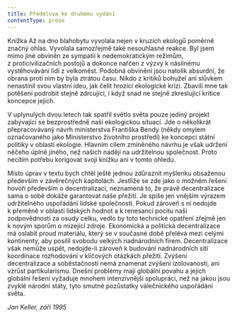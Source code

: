 ```yaml
---
title: Předmluva ke druhému vydání
contentType: prose
---
```


<section>

Knížka Až na dno blahobytu vyvolala nejen v kruzích ekologů poměrně značný ohlas. Vyvolala samozřejmě také nesouhlasné reakce. Byl jsem mimo jiné obviněn ze sympatií k nedemokratickým režimům, z proticivilizačních postojů a dokonce nařčen z výzvy k násilnému vystěhovávání lidí z velkoměst. Podobná obvinění jsou natolik absurdní, že obrana proti nim by byla ztrátou času. Nikdo z kritiků bohužel ani slůvkem nenastínil svou vlastní ideu, jak čelit hrozící ekologické krizi. Zbavili mne tak potěšení podrobit stejně zdrcující, i když snad ne stejně zkreslující kritice koncepce jejich.

</section>

<section>

V uplynulých dvou letech tak spatřil světlo světa pouze jediný pro­jekt zabývající se bezprostředně naší ekologickou situací. Jde o několikrát přepracovávaný návrh ministerstva Františka Bendy (někdy omylem označovaného jako Ministerstvo životního prostředí) ke koncepci státní politiky v oblasti ekologie. Hlavním cílem zmíněného návrhu je však udržení něčeho úplně jiného, než našich nadějí na udržitelnou společnost. Proto necítím potřebu korigovat svoji knížku ani v tomto ohledu.

Místo úprav v textu bych chtěl ještě jednou zdůraznit myšlenku obsaženou především v závěrečných kapitolách. Jestliže se zde jako o možném řešení hovoří především o decentralizaci, neznamená to, že právě decentralizace sama o sobě dokáže garantovat naše přežití. Je spíše jen vnějším výrazem udržitelného uspořádání lidské společnosti. Pokud zároveň s ní nedojde k přeměně v oblasti lidských hodnot a k renesanci pocitu naší zodpovědnosti za osudy celku, vedlo by toto technické opatření zřejmě jen k novým sporům o mizející zdroje. Ekonomická a politická decentralizace má oslabit proud materiálu, který se v současné době přelévá mezi celými kontinenty, aby posílil svobodu velkých nadnárodních firem. Decentralizace však nemůže uspět, nedojde-li zároveň k budování nadnárodních sítí koordinace rozhodování v klíčových otázkách přežití. Zvýšení decentralizace a soběstačnosti nemá znamenat zvýšení izolovanosti, ani vzrůst partikularismu. Dnešní problémy mají globální povahu a jejich globální řešení vyžaduje mnohem intenzivnější spolupráci, než na jakou jsou zvyklé národní státy, tyto smutné pozůstatky válečnického uspořádání světa.

_Jan Keller, září 1995_

</section>

